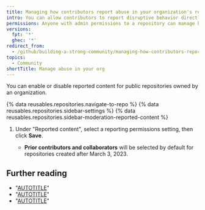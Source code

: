 ```yaml
---
title: Managing how contributors report abuse in your organization's repository
intro: You can allow contributors to report disruptive behavior directly to repository maintainers.
permissions: Anyone with admin permissions to a repository can manage how contributors report abuse in the repository.
versions:
  fpt: '*'
  ghec: '*'
redirect_from:
  - /github/building-a-strong-community/managing-how-contributors-report-abuse-in-your-organizations-repository
topics:
  - Community
shortTitle: Manage abuse in your org
---
```


You can enable or disable reported content for public repositories owned by an organization.

{% data reusables.repositories.navigate-to-repo %}
{% data reusables.repositories.sidebar-settings %}
{% data reusables.repositories.sidebar-moderation-reported-content %}
1. Under "Reported content", select a reporting permissions setting, then click **Save**.

   - **Prior contributors and collaborators** will be selected by default for repositories created after March 3, 2023.

## Further reading

- "[AUTOTITLE](/communities/moderating-comments-and-conversations/managing-reported-content-in-your-organizations-repository)"
- "[AUTOTITLE](/communities/moderating-comments-and-conversations)"
- "[AUTOTITLE](/communities/setting-up-your-project-for-healthy-contributions/about-community-management-and-moderation)"
